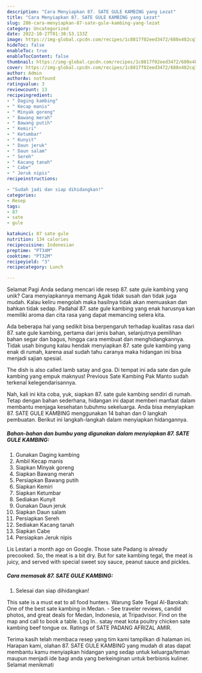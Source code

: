 ```yaml
---
description: "Cara Menyiapkan 87. SATE GULE KAMBING yang Lezat"
title: "Cara Menyiapkan 87. SATE GULE KAMBING yang Lezat"
slug: 286-cara-menyiapkan-87-sate-gule-kambing-yang-lezat
category: Uncategorized
date: 2022-10-27T01:38:53.133Z
image: https://img-global.cpcdn.com/recipes/1c8817f02eed3472/680x482cq70/87-sate-gule-kambing-foto-resep-utama.jpg
hideToc: false
enableToc: true
enableTocContent: false
thumbnail: https://img-global.cpcdn.com/recipes/1c8817f02eed3472/680x482cq70/87-sate-gule-kambing-foto-resep-utama.jpg
cover: https://img-global.cpcdn.com/recipes/1c8817f02eed3472/680x482cq70/87-sate-gule-kambing-foto-resep-utama.jpg
author: Admin
authorAv: notfound
ratingvalue: 3
reviewcount: 13
recipeingredient:
- " Daging kambing"
- " Kecap manis"
- " Minyak goreng"
- " Bawang merah"
- " Bawang putih"
- " Kemiri"
- " Ketumbar"
- " Kunyit"
- " Daun jeruk"
- " Daun salam"
- " Sereh"
- " Kacang tanah"
- " Cabe"
- " Jeruk nipis"
recipeinstructions:

- "Sudah jadi dan siap dihidangkan!"
categories:
- Resep
tags:
- 87
- sate
- gule

katakunci: 87 sate gule 
nutrition: 134 calories
recipecuisine: Indonesian
preptime: "PT34M"
cooktime: "PT32M"
recipeyield: "3"
recipecategory: Lunch

---
```



Selamat Pagi Anda sedang mencari ide resep 87. sate gule kambing yang unik? Cara menyiapkannya memang Agak tidak susah dan tidak juga mudah. Kalau keliru mengolah maka hasilnya tidak akan memuaskan dan bahkan tidak sedap. Padahal 87. sate gule kambing yang enak harusnya kan memiliki aroma dan cita rasa yang dapat memancing selera kita.


Ada beberapa hal yang sedikit bisa berpengaruh terhadap kualitas rasa dari 87. sate gule kambing, pertama dari jenis bahan, selanjutnya pemilihan bahan segar dan bagus, hingga cara membuat dan menghidangkannya. Tidak usah bingung kalau hendak menyiapkan 87. sate gule kambing yang enak di rumah, karena asal sudah tahu caranya maka hidangan ini bisa menjadi sajian spesial.

The dish is also called lamb satay and goa. Di tempat ini ada sate dan gule kambing yang empuk maknyus! Previous Sate Kambing Pak Manto sudah terkenal kelegendarisannya.


Nah, kali ini kita coba, yuk, siapkan 87. sate gule kambing sendiri di rumah. Tetap dengan bahan sederhana, hidangan ini dapat memberi manfaat dalam membantu menjaga kesehatan tubuhmu sekeluarga. Anda bisa menyiapkan 87. SATE GULE KAMBING menggunakan 14 bahan dan 0 langkah pembuatan. Berikut ini langkah-langkah dalam menyiapkan hidangannya.

<!--inarticleads1-->

##### Bahan-bahan dan bumbu yang digunakan dalam menyiapkan 87. SATE GULE KAMBING:

1. Gunakan  Daging kambing
1. Ambil  Kecap manis
1. Siapkan  Minyak goreng
1. Siapkan  Bawang merah
1. Persiapkan  Bawang putih
1. Siapkan  Kemiri
1. Siapkan  Ketumbar
1. Sediakan  Kunyit
1. Gunakan  Daun jeruk
1. Siapkan  Daun salam
1. Persiapkan  Sereh
1. Sediakan  Kacang tanah
1. Siapkan  Cabe
1. Persiapkan  Jeruk nipis


Lis Lestari a month ago on Google. Those sate Padang is already precooked. So, the meat is a bit dry. But for sate kambing tegal, the meat is juicy, and served with special sweet soy sauce, peanut sauce and pickles. 

<!--inarticleads2-->

##### Cara memasak 87. SATE GULE KAMBING:


1. Selesai dan siap dihidangkan!

This sate is a must eat to all food hunters. Warung Sate Tegal Al-Barokah: One of the best sate kambing in Medan. - See traveler reviews, candid photos, and great deals for Medan, Indonesia, at Tripadvisor. Find on the map and call to book a table. Log In.. satay meat kota poultry chicken sate kambing beef tongue ox. Ratings of SATE PADANG AFRIZAL AMIR. 

Terima kasih telah membaca resep yang tim kami tampilkan di halaman ini. Harapan kami, olahan 87. SATE GULE KAMBING yang mudah di atas dapat membantu kamu menyiapkan hidangan yang sedap untuk keluarga/teman maupun menjadi ide bagi anda yang berkeinginan untuk berbisnis kuliner. Selamat menikmati
